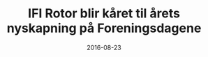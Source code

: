 ---
title: IFI Rotor blir kåret til årets nyskapning på Foreningsdagene
url: 
  Foreningsbloggen: http://www.foreningsbloggen.no/oyeblikk-fra-foreningsdagene-2016/
tags: ifi-rotor, minor
year: 2016
date: 2016-08-23
view: none
---